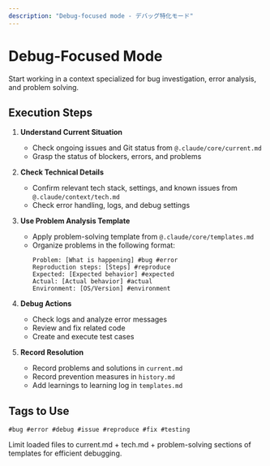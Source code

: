 ```yaml
---
description: "Debug-focused mode - デバッグ特化モード"
---
```


# Debug-Focused Mode

Start working in a context specialized for bug investigation, error analysis, and problem solving.

## Execution Steps

1. **Understand Current Situation**
   - Check ongoing issues and Git status from `@.claude/core/current.md`
   - Grasp the status of blockers, errors, and problems

2. **Check Technical Details**
   - Confirm relevant tech stack, settings, and known issues from `@.claude/context/tech.md`
   - Check error handling, logs, and debug settings

3. **Use Problem Analysis Template**
   - Apply problem-solving template from `@.claude/core/templates.md`
   - Organize problems in the following format:
     ```
     Problem: [What is happening] #bug #error
     Reproduction steps: [Steps] #reproduce
     Expected: [Expected behavior] #expected
     Actual: [Actual behavior] #actual
     Environment: [OS/Version] #environment
     ```

4. **Debug Actions**
   - Check logs and analyze error messages
   - Review and fix related code
   - Create and execute test cases

5. **Record Resolution**
   - Record problems and solutions in `current.md`
   - Record prevention measures in `history.md`
   - Add learnings to learning log in `templates.md`

## Tags to Use
`#bug #error #debug #issue #reproduce #fix #testing`

Limit loaded files to current.md + tech.md + problem-solving sections of templates for efficient debugging.